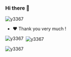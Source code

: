  
 
### Hi there 👋

<p align="left"> <img src="https://komarev.com/ghpvc/?username=y3367&label=Profile%20views&color=0e75b6&style=flat" alt="y3367" /> </p>

- :heart: Thank you very much !


<p><img align="left" src="https://github-readme-stats.vercel.app/api/top-langs?username=y3367&show_icons=true&locale=en&layout=compact&icon_color=CE1D2D&text_color=718096&bg_color=ffffff" alt="y3367" /></p>

<p>&nbsp;<img align="center" src="https://github-readme-stats.vercel.app/api?username=y3367&show_icons=true&icon_color=CE1D2D&text_color=718096&bg_color=ffffff&hide_title=true" alt="y3367" /> </p>

<p><img align="left" src="https://github-readme-streak-stats.herokuapp.com/?user=y3367&" alt="y3367" /></p>


<!--
**y3367/y3367** is a ✨ _special_ ✨ repository because its `README.md` (this file) appears on your GitHub profile.

Here are some ideas to get you started:

- 🔭 I’m currently working on ...
- 🌱 I’m currently learning ...
- 👯 I’m looking to collaborate on ...
- 🤔 I’m looking for help with ...
- 💬 Ask me about ...
- 📫 How to reach me: ...
- 😄 Pronouns: ...
- ⚡ Fun fact: ...
-->
